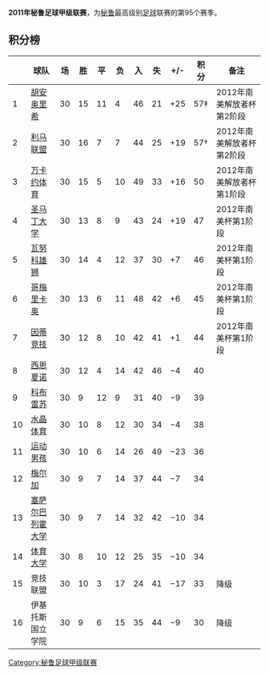 **2011年秘鲁足球甲级联赛**，为[秘鲁](../Page/秘鲁.md "wikilink")最高级别[足球](../Page/足球.md "wikilink")联赛的第95个赛季。

## 积分榜

|    | 球队                                                           | 场  | 胜  | 平  | 负  | 入  | 失  | \+/- | 积分  | 备注              |
| -- | ------------------------------------------------------------ | -- | -- | -- | -- | -- | -- | ---- | --- | --------------- |
| 1  | [胡安奥里希](https://zh.wikipedia.org/wiki/胡安奥里希足球俱乐部 "wikilink") | 30 | 15 | 11 | 4  | 46 | 21 | \+25 | 57‡ | 2012年南美解放者杯第2阶段 |
| 2  | [利马联盟](https://zh.wikipedia.org/wiki/利马联盟俱乐部 "wikilink")     | 30 | 16 | 7  | 7  | 44 | 25 | \+19 | 57† | 2012年南美解放者杯第2阶段 |
| 3  | [万卡约体育](https://zh.wikipedia.org/wiki/万卡约体育 "wikilink")      | 30 | 15 | 5  | 10 | 49 | 33 | \+16 | 50  | 2012年南美解放者杯第1阶段 |
| 4  | [圣马丁大学](https://zh.wikipedia.org/wiki/圣马丁大学竞技俱乐部 "wikilink") | 30 | 13 | 8  | 9  | 43 | 24 | \+19 | 47  | 2012年南美杯第1阶段    |
| 5  | [瓦努科雄狮](https://zh.wikipedia.org/wiki/瓦努科雄狮 "wikilink")      | 30 | 14 | 4  | 12 | 37 | 30 | \+7  | 46  | 2012年南美杯第1阶段    |
| 6  | [哥梅里卡奥](https://zh.wikipedia.org/wiki/哥梅里卡奥 "wikilink")      | 30 | 13 | 6  | 11 | 48 | 42 | \+6  | 45  | 2012年南美杯第1阶段    |
| 7  | [因蒂竞技](https://zh.wikipedia.org/wiki/因蒂竞技 "wikilink")        | 30 | 12 | 8  | 10 | 42 | 41 | \+1  | 44  | 2012年南美杯第1阶段    |
| 8  | [西恩夏诺](https://zh.wikipedia.org/wiki/西恩夏诺 "wikilink")        | 30 | 12 | 4  | 14 | 42 | 46 | −4   | 40  |                 |
| 9  | [科布雷苏](https://zh.wikipedia.org/wiki/科布雷苏 "wikilink")        | 30 | 9  | 12 | 9  | 31 | 40 | −9   | 39  |                 |
| 10 | [水晶体育](https://zh.wikipedia.org/wiki/水晶体育俱乐部 "wikilink")     | 30 | 10 | 8  | 12 | 30 | 34 | −4   | 38  |                 |
| 11 | [运动男孩](https://zh.wikipedia.org/wiki/运动男孩 "wikilink")        | 30 | 10 | 6  | 14 | 26 | 49 | −23  | 36  |                 |
| 12 | [梅尔加](https://zh.wikipedia.org/wiki/梅尔加足球俱乐部 "wikilink")     | 30 | 9  | 7  | 14 | 37 | 44 | −7   | 34  |                 |
| 13 | [塞萨尔巴列霍大学](../Page/塞萨尔巴列霍大学竞技俱乐部.md "wikilink")              | 30 | 9  | 7  | 14 | 32 | 42 | −10  | 34  |                 |
| 14 | [体育大学](https://zh.wikipedia.org/wiki/体育大学俱乐部 "wikilink")     | 30 | 8  | 10 | 12 | 25 | 35 | −10  | 34  |                 |
| 15 | 竞技联盟                                                         | 30 | 10 | 3  | 17 | 24 | 41 | −17  | 33  | 降级              |
| 16 | 伊基托斯国立学院                                                     | 30 | 9  | 6  | 15 | 35 | 44 | −9   | 30  | 降级              |

[Category:秘鲁足球甲级联赛](https://zh.wikipedia.org/wiki/Category:秘鲁足球甲级联赛 "wikilink")